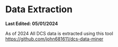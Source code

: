 # Data Extraction
__Last Edited: 05/01/2024__

As of 2024 All DCS data is extracted using this tool https://github.com/john681611/dcs-data-miner

